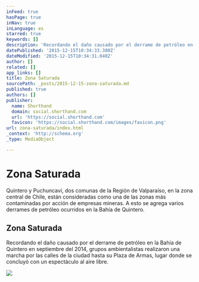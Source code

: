 ```yaml
---
inFeed: true
hasPage: true
inNav: true
inLanguage: es
starred: true
keywords: []
description: 'Recordando el daño causado por el derrame de petróleo en la Bahía de Quintero en septiembre del 2014, grupos ambientalistas realizaron una marcha por las calles de la ciudad hasta su Plaza de Armas, lugar donde se concluyó con un espectáculo al aire libre.'
datePublished: '2015-12-15T10:34:33.380Z'
dateModified: '2015-12-15T10:34:31.040Z'
author: []
related: []
app_links: []
title: Zona Saturada
sourcePath: _posts/2015-12-15-zona-saturada.md
published: true
authors: []
publisher:
  name: Shorthand
  domain: social.shorthand.com
  url: 'https://social.shorthand.com'
  favicon: 'https://social.shorthand.com/images/favicon.png'
url: zona-saturada/index.html
_context: 'http://schema.org'
_type: MediaObject

---
```

# Zona Saturada

Quintero y Puchuncaví, dos comunas de la Región de Valparaíso, en la zona central de Chile, están consideradas como una de las zonas más contaminadas por acción de empresas mineras. A esto se agrega varios derrames de petróleo ocurridos en la Bahía de Quintero.

<article style=""><h1>Zona Saturada</h1><p>Recordando el daño causado por el derrame de petróleo en la Bahía de Quintero en septiembre del 2014, grupos ambientalistas realizaron una marcha por las calles de la ciudad hasta su Plaza de Armas, lugar donde se concluyó con un espectáculo al aire libre.</p><img src="https://s3-us-west-2.amazonaws.com/the-grid-img/p/ccd2b77f6591ba631b9a2dfebdc25d1f134e26dd.jpg" /></article>